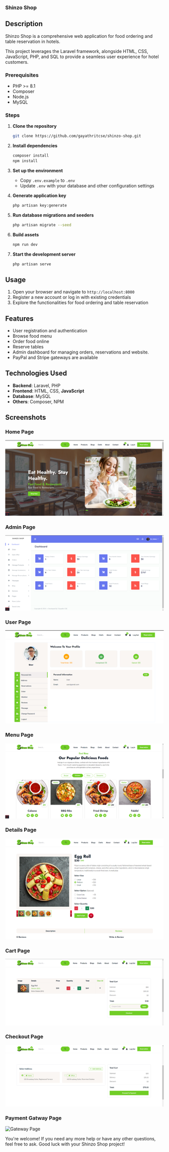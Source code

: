 ### Shinzo Shop

## Description
Shinzo Shop is a comprehensive web application for food ordering and table reservation in hotels. 

This project leverages the Laravel framework, alongside HTML, CSS, JavaScript, PHP, and SQL to provide a seamless user experience for hotel customers.

### Prerequisites
- PHP >= 8.1
- Composer
- Node.js
- MySQL

### Steps
1. **Clone the repository**
    ```bash
    git clone https://github.com/gayathritcse/shinzo-shop.git
    ```

2. **Install dependencies**
    ```bash
    composer install
    npm install
    ```

3. **Set up the environment**
    - Copy `.env.example` to `.env`
    - Update `.env` with your database and other configuration settings

4. **Generate application key**
    ```bash
    php artisan key:generate
    ```

5. **Run database migrations and seeders**
    ```bash
    php artisan migrate --seed
    ```

6. **Build assets**
    ```bash
    npm run dev
    ```

7. **Start the development server**
    ```bash
    php artisan serve
    ```

## Usage
1. Open your browser and navigate to `http://localhost:8000`
2. Register a new account or log in with existing credentials
3. Explore the functionalities for food ordering and table reservation

## Features
- User registration and authentication
- Browse food menu
- Order food online
- Reserve tables
- Admin dashboard for managing orders, reservations and website.
- PayPal and Stripe gateways are available 

## Technologies Used
- **Backend**: Laravel, PHP
- **Frontend**: HTML, CSS, **JavaScript**
- **Database**: MySQL
- **Others**: Composer, NPM

## Screenshots

### Home Page
![Front Page](Screenshots/Front_Page.png)

### Admin Page
![Admin Dashboard](Screenshots/Admin_Dashboard.png)

### User Page
![User Page](Screenshots/User_Dashboard.png)

### Menu Page
![Food Menu Page](Screenshots/Food_Menu.png)

### Details Page
![Product Details Page](Screenshots/Product_Details.png)

### Cart Page
![Cart Page](Screenshots/Cart.png)

### Checkout Page
![Checkout Page](Screenshots/Checkout.png)

### Payment Gatway Page
![Gateway Page](Screenshots/Payment_Gateway.png)


You're welcome! If you need any more help or have any other questions, feel free to ask. Good luck with your Shinzo Shop project!



